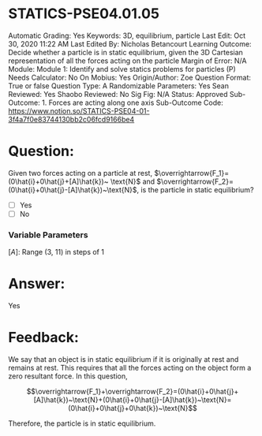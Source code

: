 # STATICS-PSE04.01.05

Automatic Grading: Yes
Keywords: 3D, equilibrium, particle
Last Edit: Oct 30, 2020 11:22 AM
Last Edited By: Nicholas Betancourt
Learning Outcome: Decide whether a particle is in static equilibrium, given the 3D Cartesian representation of all the forces acting on the particle
Margin of Error: N/A
Module: Module 1: Identify and solve statics problems for particles (P)
Needs Calculator: No
On Mobius: Yes
Origin/Author: Zoe
Question Format: True or false
Question Type: A
Randomizable Parameters: Yes
Sean Reviewed: Yes
Shaobo Reviewed: No
Sig Fig: N/A
Status: Approved
Sub-Outcome: 1. Forces are acting along one axis
Sub-Outcome Code: https://www.notion.so/STATICS-PSE04-01-3f4a7f0e83744130bb2c06fcd9166be4

# Question:

Given two forces acting on a particle at rest, $\overrightarrow{F_1}=(0\hat{i}+0\hat{j}+[A]\hat{k})~ \text{N}$ and $\overrightarrow{F_2}=(0\hat{i}+0\hat{j}-[A]\hat{k})~\text{N}$, is the particle in static equilibrium?

- [ ]  Yes
- [ ]  No

### Variable Parameters

$[A]:$ Range (3, 11) in steps of 1

# Answer:

Yes

# Feedback:

We say that an object is in static equilibrium if it is originally at rest and remains at rest. This requires that all the forces acting on the object form a zero resultant force. In this question, 

$$\overrightarrow{F_1}+\overrightarrow{F_2}=(0\hat{i}+0\hat{j}+[A]\hat{k})~\text{N}+(0\hat{i}+0\hat{j}-[A]\hat{k})~\text{N}=(0\hat{i}+0\hat{j}+0\hat{k})~\text{N}$$

Therefore, the particle is in static equilibrium.